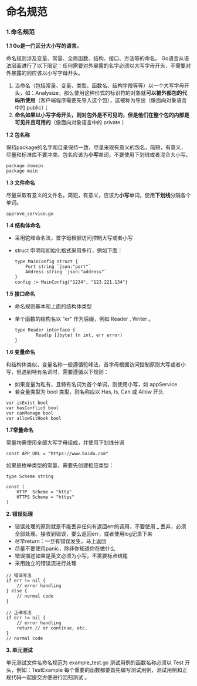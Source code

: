 # 命名规范

### **1.命名规范**

**1.1 Go是一门区分大小写的语言。**

命名规则涉及变量、常量、全局函数、结构、接口、方法等的命名。 Go语言从语法层面进行了以下限定：任何需要对外暴露的名字必须以大写字母开头，不需要对外暴露的则应该以小写字母开头。

1. 当命名（包括常量、变量、类型、函数名、结构字段等等）以一个大写字母开头，如：Analysize，那么使用这种形式的标识符的对象就**可以被外部包的代码所使用**（客户端程序需要先导入这个包），这被称为导出（像面向对象语言中的 public）；
2. **命名如果以小写字母开头，则对包外是不可见的，但是他们在整个包的内部是可见并且可用的**（像面向对象语言中的 private ）

**1.2 包名称**

保持package的名字和目录保持一致，尽量采取有意义的包名，简短，有意义，尽量和标准库不要冲突。包名应该为**小写**单词，不要使用下划线或者混合大小写。

```text
package domain
package main
```

**1.3 文件命名**

尽量采取有意义的文件名，简短，有意义，应该为**小写**单词，使用**下划线**分隔各个单词。

```text
approve_service.go
```

**1.4 结构体命名**

* 采用驼峰命名法，首字母根据访问控制大写或者小写
* struct 申明和初始化格式采用多行，例如下面：

  ```text
  type MainConfig struct {
      Port string `json:"port"`
      Address string `json:"address"`
  }
  config := MainConfig{"1234", "123.221.134"}

  ```

**1.5 接口命名**

* 命名规则基本和上面的结构体类型
* 单个函数的结构名以 “er” 作为后缀，例如 Reader , Writer 。

  ```text
  type Reader interface {
          Read(p []byte) (n int, err error)
  }
  ```

**1.6 变量命名**

和结构体类似，变量名称一般遵循驼峰法，首字母根据访问控制原则大写或者小写，但遇到特有名词时，需要遵循以下规则：

* 如果变量为私有，且特有名词为首个单词，则使用小写，如 appService
* 若变量类型为 bool 类型，则名称应以 Has, Is, Can 或 Allow 开头

```text
var isExist bool
var hasConflict bool
var canManage bool
var allowGitHook bool
```

**1.7常量命名**

常量均需使用全部大写字母组成，并使用下划线分词

```text
const APP_URL = "https://www.baidu.com"
```

如果是枚举类型的常量，需要先创建相应类型：

```text
type Scheme string

const (
    HTTP  Scheme = "http"
    HTTPS Scheme = "https"
)

```

**2. 错误处理**

* 错误处理的原则就是不能丢弃任何有返回err的调用，不要使用 \_ 丢弃，必须全部处理。接收到错误，要么返回err，或者使用log记录下来
* 尽早return：一旦有错误发生，马上返回
* 尽量不要使用panic，除非你知道你在做什么
* 错误描述如果是英文必须为小写，不需要标点结尾
* 采用独立的错误流进行处理

```text
// 错误写法
if err != nil {
    // error handling
} else {
    // normal code
}

// 正确写法
if err != nil {
    // error handling
    return // or continue, etc.
}
// normal code

```

**3. 单元测试**

单元测试文件名命名规范为 example\_test.go 测试用例的函数名称必须以 Test 开头，例如：TestExample 每个重要的函数都要首先编写测试用例，测试用例和正规代码一起提交方便进行回归测试 。

